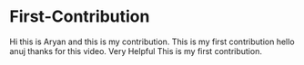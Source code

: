 # First-Contribution
Hi this is Aryan and this is my contribution.
This is my first contribution
hello anuj thanks for this video. Very Helpful
This is my first contribution.
